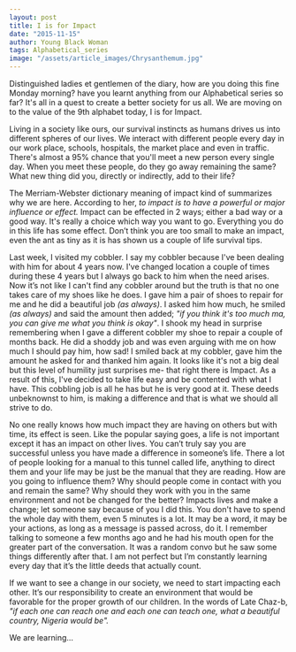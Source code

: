 ```yaml
---
layout: post
title: I is for Impact
date: "2015-11-15"
author: Young Black Woman
tags: Alphabetical_series
image: "/assets/article_images/Chrysanthemum.jpg"
---
```


Distinguished ladies et gentlemen of the diary, how are you doing this fine Monday morning? have you learnt anything from our Alphabetical series so far? It's all in a quest to create a better society for us all. We are moving on to the value of the 9th alphabet today, I is for Impact.

Living in a society like ours, our survival instincts as humans drives us into different spheres of our lives. We interact with different people every day in our work place, schools, hospitals, the market place and even in traffic. There's almost a 95% chance that you'll meet a new person every single day. When you meet these people, do they go away remaining the same? What new thing did you, directly or indirectly, add to their life?

The Merriam-Webster dictionary meaning of impact kind of summarizes why we are here. According to her, *to impact is to have a powerful or major influence or effect.* Impact can be effected in 2 ways; either a bad way or a good way. It's really a choice which way you want to go. Everything you do in this life has some effect. Don’t think you are too small to make an impact, even the ant as tiny as it is has shown us a couple of life survival tips.

Last week, I visited my cobbler. I say my cobbler because I've been dealing with him for about 4 years now. I've changed location a couple of times during these 4 years but I always go back to him when the need arises. Now it’s not like I can't find any cobbler around but the truth is that no one takes care of my shoes like he does. I gave him a pair of shoes to repair for me and he did a beautiful job *(as always)*. I asked him how much, he smiled *(as always)* and said the amount then added; *"if you think it's too much ma, you can give me what you think is okay"*. I shook my head in surprise remembering when I gave a different cobbler my shoe to repair a couple of months back. He did a shoddy job and was even arguing with me on how much I should pay him,  how sad! I smiled back at my cobbler, gave him the amount he asked for and thanked him again. It looks like it's not a big deal but this level of humility just surprises me- that right there is Impact. As a result of this, I've decided to take life easy and be contented with what I have. This cobbling job is all he has but he is very good at it. These deeds unbeknownst to him, is making a difference and that is what we should all strive to do.

No one really knows how much impact they are having on others but with time, its effect is seen. Like the popular saying goes, a life is not important except it has an impact on other lives. You can’t truly say you are successful unless you have made a difference in someone’s life. There a lot of people looking for a manual to this tunnel called life, anything to direct them and your life may be just be the manual that they are reading. How are you going to influence them? Why should people come in contact with you and remain the same? Why should they work with you in the same environment and not be changed for the better? Impacts lives and make a change; let someone say because of you I did this. You don't have to spend the whole day with them, even 5 minutes is a lot. It may be a word, it may be your actions, as long as a message is passed across, do it. I remember talking to someone a few months ago and he had his mouth open for the greater part of the conversation. It was a random convo but he saw some things differently after that. I am not perfect but I’m constantly learning every day that it’s the little deeds that actually count.

If we want to see a change in our society, we need to start impacting each other. It’s our responsibility to create an environment that would be favorable for the proper growth of our children. In the words of Late Chaz-b, *"if each one can reach one and each one can teach one, what a beautiful country, Nigeria would be".*

We are learning...
